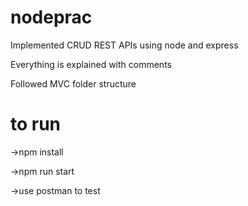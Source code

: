 # nodeprac
Implemented CRUD REST APIs using node and express

Everything is explained with comments

Followed MVC folder structure

# to run
->npm install

->npm run start

->use postman to test
